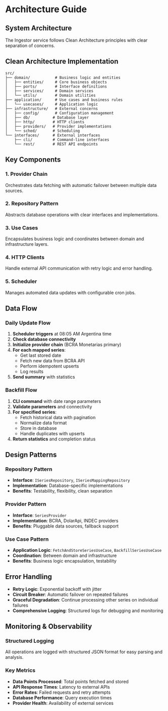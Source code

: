 # Architecture Guide

## System Architecture

The Ingestor service follows Clean Architecture principles with clear separation of concerns.

## Clean Architecture Implementation

```
src/
├── domain/           # Business logic and entities
│   ├── entities/     # Core business objects
│   ├── ports/        # Interface definitions
│   ├── services/     # Domain services
│   └── utils/        # Domain utilities
├── application/      # Use cases and business rules
│   └── usecases/     # Application logic
├── infrastructure/   # External concerns
│   ├── config/       # Configuration management
│   ├── db/          # Database layer
│   ├── http/        # HTTP clients
│   ├── providers/   # Provider implementations
│   └── sched/       # Scheduling
└── interfaces/      # External interfaces
    ├── cli/         # Command-line interfaces
    └── rest/        # REST API endpoints
```

## Key Components

### 1. Provider Chain
Orchestrates data fetching with automatic failover between multiple data sources.

### 2. Repository Pattern
Abstracts database operations with clear interfaces and implementations.

### 3. Use Cases
Encapsulates business logic and coordinates between domain and infrastructure layers.

### 4. HTTP Clients
Handle external API communication with retry logic and error handling.

### 5. Scheduler
Manages automated data updates with configurable cron jobs.

## Data Flow

### Daily Update Flow

1. **Scheduler triggers** at 08:05 AM Argentina time
2. **Check database connectivity**
3. **Initialize provider chain** (BCRA Monetarias primary)
4. **For each mapped series**:
   - Get last stored date
   - Fetch new data from BCRA API
   - Perform idempotent upserts
   - Log results
5. **Send summary** with statistics

### Backfill Flow

1. **CLI command** with date range parameters
2. **Validate parameters** and connectivity
3. **For specified series**:
   - Fetch historical data with pagination
   - Normalize data format
   - Store in database
   - Handle duplicates with upserts
4. **Return statistics** and completion status

## Design Patterns

### Repository Pattern
- **Interface**: `ISeriesRepository`, `ISeriesMappingRepository`
- **Implementation**: Database-specific implementations
- **Benefits**: Testability, flexibility, clean separation

### Provider Pattern
- **Interface**: `SeriesProvider`
- **Implementation**: BCRA, DolarApi, INDEC providers
- **Benefits**: Pluggable data sources, fallback support

### Use Case Pattern
- **Application Logic**: `FetchAndStoreSeriesUseCase`, `BackfillSeriesUseCase`
- **Coordination**: Between domain and infrastructure
- **Benefits**: Business logic encapsulation, testability

## Error Handling

- **Retry Logic**: Exponential backoff with jitter
- **Circuit Breaker**: Automatic failover on repeated failures
- **Graceful Degradation**: Continue processing other series on individual failures
- **Comprehensive Logging**: Structured logs for debugging and monitoring

## Monitoring & Observability

### Structured Logging
All operations are logged with structured JSON format for easy parsing and analysis.

### Key Metrics
- **Data Points Processed**: Total points fetched and stored
- **API Response Times**: Latency to external APIs
- **Error Rates**: Failed requests and retry attempts
- **Database Performance**: Query execution times
- **Provider Health**: Availability of external services
